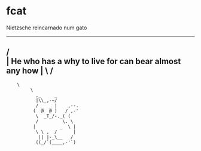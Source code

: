 # fcat

Nietzsche reincarnado num gato

 ------------------------------------------------------
/                                                      \
| He who has a why to live for can bear almost any how |
\                                                      /
 ------------------------------------------------------
        \
             \
               ,_     _
               |\\_,-~/
               / _  _ |    ,--.
              (  @  @ )   / ,-'
               \  _T_/-._( (
               /         \. \
              |         _  \ |
               \ \ ,  /      |
                || |-_\__   /
               ((_/`(____,-'`)
